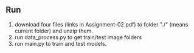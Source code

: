 ## Run
1. download four files (links in Assignment-02.pdf) to folder "./" (means current folder) and unzip them.
2. run data_process.py to get train/test image folders
3. run main.py to train and test models.